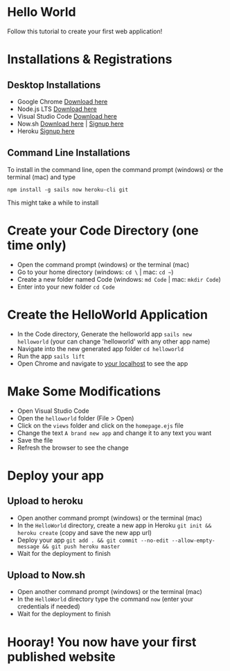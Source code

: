 # Hello World
Follow this tutorial to create your first web application!

# Installations & Registrations
## Desktop Installations
- Google Chrome [Download here](https://www.google.com/chrome/browser/desktop/)
- Node.js LTS [Download here](https://nodejs.org/en/)
- Visual Studio Code [Download here](https://code.visualstudio.com/Download)
- Now.sh [Download here](https://zeit.co/download) | [Signup here](https://zeit.co/login)
- Heroku [Signup here](https://signup.heroku.com/)

## Command Line Installations
To install in the command line, open the command prompt (windows) or the terminal (mac) and type
```
npm install -g sails now heroku-cli git
```
This might take a while to install

# Create your Code Directory (one time only)
- Open the command prompt (windows) or the terminal (mac)
- Go to your home directory (windows: `cd \` | mac: `cd ~`) 
- Create a new folder named Code (windows: `md Code` | mac: `mkdir Code`) 
- Enter into your new folder `cd Code`

# Create the HelloWorld Application
- In the Code directory, Generate the helloworld app `sails new helloworld` (your can change 'helloworld' with any other app name)
- Navigate into the new generated app folder `cd helloworld`
- Run the app `sails lift`
- Open Chrome and navigate to [your localhost](http://localhost:1337) to see the app
 
# Make Some Modifications 
- Open Visual Studio Code
- Open the `helloworld` folder (File > Open)
- Click on the `views` folder and click on the `homepage.ejs` file
- Change the text `A brand new app` and change it to any text you want
- Save the file
- Refresh the browser to see the change

# Deploy your app
## Upload to heroku
- Open another command prompt (windows) or the terminal (mac)
- In the `HelloWorld` directory, create a new app in Heroku `git init && heroku create` (copy and save the new app url)
- Deploy your app `git add . && git commit --no-edit --allow-empty-message && git push heroku master`
- Wait for the deployment to finish

## Upload to Now.sh
- Open another command prompt (windows) or the terminal (mac)
- In the `HelloWorld` directory type the command `now` (enter your credentials if needed)
- Wait for the deployment to finish

# Hooray! You now have your first published website
